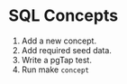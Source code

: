 # SQL Concepts

1. Add a new concept.
2. Add required seed data.
3. Write a pgTap test.
4. Run make `concept`
